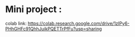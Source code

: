 # Mini project :

colab link: https://colab.research.google.com/drive/1zIPy6-PHhGHFc91QhhJuikPQETTrPfFu?usp=sharing
